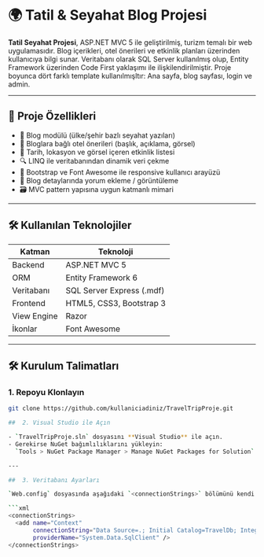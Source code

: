 # 🌍 Tatil & Seyahat Blog Projesi

**Tatil Seyahat Projesi**, ASP.NET MVC 5 ile geliştirilmiş, turizm temalı bir web uygulamasıdır. Blog içerikleri, otel önerileri ve etkinlik planları üzerinden kullanıcıya bilgi sunar. Veritabanı olarak SQL Server kullanılmış olup, Entity Framework üzerinden Code First yaklaşımı ile ilişkilendirilmiştir. Proje boyunca dört farklı template kullanılmışltır: Ana sayfa, blog sayfası, login ve admin.

---

## 📌 Proje Özellikleri

- 📝 Blog modülü (ülke/şehir bazlı seyahat yazıları)
- 🏨 Bloglara bağlı otel önerileri (başlık, açıklama, görsel)
- 📅 Tarih, lokasyon ve görsel içeren etkinlik listesi
- 🔍 LINQ ile veritabanından dinamik veri çekme
- 🎨 Bootstrap ve Font Awesome ile responsive kullanıcı arayüzü
- 💬 Blog detaylarında yorum ekleme / görüntüleme
- 🗃️ MVC pattern yapısına uygun katmanlı mimari

---

## 🛠️ Kullanılan Teknolojiler

| Katman       | Teknoloji               |
|--------------|--------------------------|
| Backend      | ASP.NET MVC 5            |
| ORM          | Entity Framework 6       |
| Veritabanı   | SQL Server Express (.mdf)|
| Frontend     | HTML5, CSS3, Bootstrap 3 |
| View Engine  | Razor                    |
| İkonlar      | Font Awesome             |

---

## 🛠️ Kurulum Talimatları

### 1. Repoyu Klonlayın

```bash
git clone https://github.com/kullaniciadiniz/TravelTripProje.git

##  2. Visual Studio ile Açın

- `TravelTripProje.sln` dosyasını **Visual Studio** ile açın.  
- Gerekirse NuGet bağımlılıklarını yükleyin:  
  `Tools > NuGet Package Manager > Manage NuGet Packages for Solution`

---

##  3. Veritabanı Ayarları

`Web.config` dosyasında aşağıdaki `<connectionStrings>` bölümünü kendi SQL Server bilgisayar adınıza göre güncelleyin:

```xml
<connectionStrings>
  <add name="Context" 
       connectionString="Data Source=.; Initial Catalog=TravelDb; Integrated Security=True" 
       providerName="System.Data.SqlClient" />
</connectionStrings>


